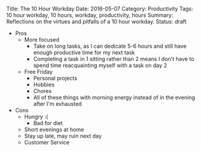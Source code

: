 Title: The 10 Hour Workday
Date: 2016-05-07
Category: Productivity
Tags: 10 hour workday, 10 hours, workday, productivity, hours
Summary: Reflections on the virtues and pitfalls of a 10 hour workday.
Status: draft

* Pros
    * More focused
        * Take on long tasks, as I can dedicate 5-6 hours and still have enough productive time for my next task
        * Completing a task in 1 sitting rather than 2 means I don't have to spend time reacquainting myself with a task on day 2
    * Free Friday
        * Personal projects
        * Hobbies
        * Chores
        * All of these things with morning energy instead of in the evening after I'm exhausted
* Cons
    * Hungry :(
        * Bad for diet
    * Short evenings at home
    * Stay up late, may ruin next day
    * Customer Service
